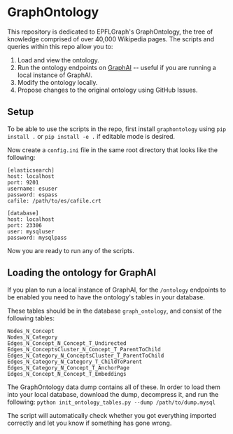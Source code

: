 # GraphOntology

This repository is dedicated to EPFLGraph's GraphOntology, the tree of knowledge
comprised of over 40,000 Wikipedia pages. The scripts and queries within this 
repo allow you to:
1. Load and view the ontology.
2. Run the ontology endpoints on [GraphAI](https://github.com/epflgraph/graphai) -- useful if you are running a local instance of GraphAI.
3. Modify the ontology locally.
4. Propose changes to the original ontology using GitHub Issues.

## Setup

To be able to use the scripts in the repo, first install `graphontology` using `pip install .` or 
`pip install -e .` if editable mode is desired.

Now create a `config.ini` file in the same root directory that looks like the following:
```
[elasticsearch]
host: localhost
port: 9201
username: esuser
password: espass
cafile: /path/to/es/cafile.crt

[database]
host: localhost
port: 23306
user: mysqluser
password: mysqlpass
```
Now you are ready to run any of the scripts.

## Loading the ontology for GraphAI

If you plan to run a local instance of GraphAI, for the `/ontology` endpoints 
to be enabled you need to have the ontology's tables in your database.

These tables should be in the database `graph_ontology`, and consist of the following tables:
```
Nodes_N_Concept
Nodes_N_Category
Edges_N_Concept_N_Concept_T_Undirected
Edges_N_ConceptsCluster_N_Concept_T_ParentToChild
Edges_N_Category_N_ConceptsCluster_T_ParentToChild
Edges_N_Category_N_Category_T_ChildToParent
Edges_N_Category_N_Concept_T_AnchorPage
Edges_N_Concept_N_Concept_T_Embeddings
```

The GraphOntology data dump contains all of these. In order to load them into your local database,
download the dump, decompress it, and run the following:
`python init_ontology_tables.py --dump /path/to/dump.mysql`

The script will automatically check whether you got everything imported correctly and let you know 
if something has gone wrong.
